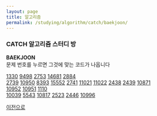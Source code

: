 ```yaml
---
layout: page
title: 알고리즘
permalink: /studying/algorithm/catch/baekjoon/
---
```



### CATCH 알고리즘 스터디 방
**BAEKJOON**  
문제 번호를 누르면 그것에 맞는 코드가 나옵니다  

[1330](https://namhyo01.github.io/studying/algorithm/catch/baekjoon/1330)  [9498](https://namhyo01.github.io/studying/algorithm/catch/baekjoon/9498)  [2753](https://namhyo01.github.io/studying/algorithm/catch/baekjoon/2753)  [14681](https://namhyo01.github.io/studying/algorithm/catch/baekjoon/14681)  [2884](https://namhyo01.github.io/studying/algorithm/catch/baekjoon/2884)  
[2739](https://namhyo01.github.io/studying/algorithm/catch/baekjoon/2739)  [10950](https://namhyo01.github.io/studying/algorithm/catch/baekjoon/10950)  [8393](https://namhyo01.github.io/studying/algorithm/catch/baekjoon/8393)  [15552](https://namhyo01.github.io/studying/algorithm/catch/baekjoon/15552)  [2741](https://namhyo01.github.io/studying/algorithm/catch/baekjoon/2741)  [11021](https://namhyo01.github.io/studying/algorithm/catch/baekjoon/11021)  [11022](https://namhyo01.github.io/studying/algorithm/catch/baekjoon/11022)  [2438](https://namhyo01.github.io/studying/algorithm/catch/baekjoon/2438)  [2439](https://namhyo01.github.io/studying/algorithm/catch/baekjoon/2439)  [10871](https://namhyo01.github.io/studying/algorithm/catch/baekjoon/10871)  
[10952](https://namhyo01.github.io/studying/algorithm/catch/baekjoon/10952)  [10951](https://namhyo01.github.io/studying/algorithm/catch/baekjoon/10951)  [1110](https://namhyo01.github.io/studying/algorithm/catch/baekjoon/1110)  
[10039](https://namhyo01.github.io/studying/algorithm/catch/baekjoon/10039)  [5543](https://namhyo01.github.io/studying/algorithm/catch/baekjoon/5543)  [10817](https://namhyo01.github.io/studying/algorithm/catch/baekjoon/10817)  [2523](https://namhyo01.github.io/studying/algorithm/catch/baekjoon/2523)  [2446](https://namhyo01.github.io/studying/algorithm/catch/baekjoon/2446)  [10996](https://namhyo01.github.io/studying/algorithm/catch/baekjoon/10996)


   
     
  
  
    










[이전으로](https://namhyo01.github.io/studying/algorithm/catch)　　　　　　　　　　　　　　　　
